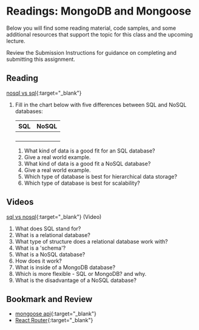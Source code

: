 # Readings: MongoDB and Mongoose

Below you will find some reading material, code samples, and some additional resources that support the topic for this class and the upcoming lecture.

Review the Submission Instructions for guidance on completing and submitting this assignment.

## Reading

[nosql vs sql](https://www.thegeekstuff.com/2014/01/sql-vs-nosql-db/?utm_source=tuicool){:target="_blank"}

1. Fill in the chart below with five differences between SQL and NoSQL databases:

   | SQL    | NoSQL |
   | ----------- | ----------- |
   |             |             |
   |             |             |
   |             |             |
   |             |             |

   1. What kind of data is a good fit for an SQL database?
   1. Give a real world example.
   1. What kind of data is a good fit a NoSQL database?
   1. Give a real world example.
   1. Which type of database is best for hierarchical data storage?
   1. Which type of database is best for scalability?

## Videos

[sql vs nosql](https://www.youtube.com/watch?v=ZS_kXvOeQ5Y){:target="_blank"} (Video)

  1. What does SQL stand for?
  1. What is a relational database?
  1. What type of structure does a relational database work with?
  1. What is a 'schema'?
  1. What is a NoSQL database?
  1. How does it work?
  1. What is inside of a MongoDB database?
  1. Which is more flexible - SQL or MongoDB? and why.
  1. What is the disadvantage of a NoSQL database?

## Bookmark and Review

- [mongoose api](https://mongoosejs.com/docs/api.html#Model){:target="_blank"}
- [React Router](https://reactrouter.com/en/6.20.1/router-components/browser-router){:target="_blank"}

<!-- ## Additional Resources

PLACEHOLDER -->
